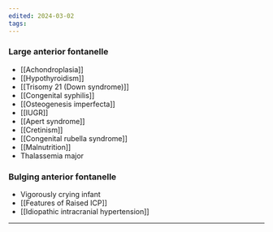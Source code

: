 ```yaml
---
edited: 2024-03-02
tags:
---
```

### Large anterior fontanelle
- [[Achondroplasia]]
- [[Hypothyroidism]]
- [[Trisomy 21 (Down syndrome)]]
- [[Congenital syphilis]]
- [[Osteogenesis imperfecta]]
- [[IUGR]]
- [[Apert syndrome]]
- [[Cretinism]]
- [[Congenital rubella syndrome]]
- [[Malnutrition]] 
- Thalassemia major
### Bulging anterior fontanelle
- Vigorously crying infant
- [[Features of Raised ICP]]
- [[Idiopathic intracranial hypertension]] 

---
